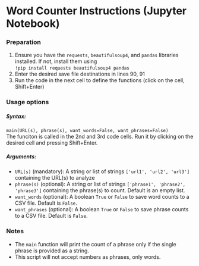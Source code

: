 # Word Counter Instructions (Jupyter Notebook)

### Preparation
1. Ensure you have the `requests`, `beautifulsoup4`, and `pandas` libraries installed. If not, install them using \
   `!pip install requests beautifulsoup4 pandas`
3. Enter the desired save file destinations in lines 90, 91
4. Run the code in the next cell to define the functions (click on the cell, Shift+Enter)

### Usage options

##### Syntax:

`main(URL(s), phrase(s), want_words=False, want_phrases=False)`\
The funciton is called in the 2nd and 3rd code cells. Run it by clicking on the desired cell and pressing Shift+Enter.

##### Arguments:
- `URL(s)` (mandatory): A string or list of strings `['url1', 'url2', 'url3']` containing the URL(s) to analyze
- `phrase(s)` (optional): A string or list of strings `['phrase1', 'phrase2', 'phrase3']` containing the phrase(s) to count. Default is an empty list.
- `want_words` (optional): A boolean `True` or `False` to save word counts to a CSV file. Default is `False`.
- `want_phrases` (optional): A boolean `True` or `False` to save phrase counts to a CSV file. Default is `False`.

### Notes
- The `main` function will print the count of a phrase only if the single phrase is provided as a string.
- This script will not accept numbers as phrases, only words.
